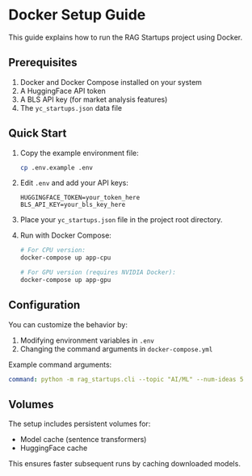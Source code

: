 # Docker Setup Guide

This guide explains how to run the RAG Startups project using Docker.

## Prerequisites

1. Docker and Docker Compose installed on your system
2. A HuggingFace API token
3. A BLS API key (for market analysis features)
4. The `yc_startups.json` data file

## Quick Start

1. Copy the example environment file:
   ```bash
   cp .env.example .env
   ```

2. Edit `.env` and add your API keys:
   ```
   HUGGINGFACE_TOKEN=your_token_here
   BLS_API_KEY=your_bls_key_here
   ```

3. Place your `yc_startups.json` file in the project root directory.

4. Run with Docker Compose:
   ```bash
   # For CPU version:
   docker-compose up app-cpu

   # For GPU version (requires NVIDIA Docker):
   docker-compose up app-gpu
   ```

## Configuration

You can customize the behavior by:

1. Modifying environment variables in `.env`
2. Changing the command arguments in `docker-compose.yml`

Example command arguments:
```yaml
command: python -m rag_startups.cli --topic "AI/ML" --num-ideas 5
```

## Volumes

The setup includes persistent volumes for:
- Model cache (sentence transformers)
- HuggingFace cache

This ensures faster subsequent runs by caching downloaded models.
